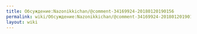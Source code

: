 ```yaml
---
title: Обсуждение:Nazonikkichan/@comment-34169924-20180120190156
permalink: wiki/Обсуждение:Nazonikkichan/@comment-34169924-20180120190156/
layout: wiki
---
```


<span style="font-weight:400;"> </span><span style="font-weight:400;"> </span><span style="font-weight:400;"> </span><span style="font-weight:400;"> </span><span style="font-weight:400;"> </span><span style="font-weight:400;"> </span><span style="font-weight:400;"> </span><span style="font-weight:400;"> </span><span style="font-weight:400;"> </span><span style="font-weight:400;"> </span><span style="font-weight:400;"> </span><span style="font-weight:400;"> </span><span style="font-weight:400;"> </span><span style="font-weight:400;"> </span><span style="font-weight:400;"> </span><span style="font-weight:400;"> </span><span style="font-weight:400;"> </span><span style="font-weight:400;"> </span><span style="font-weight:400;"> </span>
